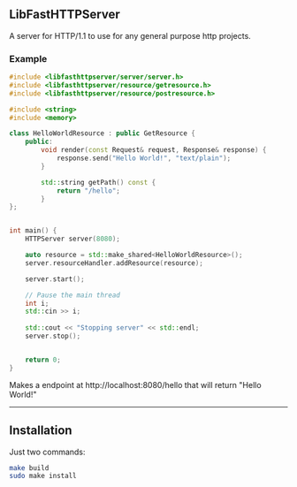 ## LibFastHTTPServer

A server for HTTP/1.1 to use for any general purpose http projects.

### Example
```c++
#include <libfasthttpserver/server/server.h>
#include <libfasthttpserver/resource/getresource.h>
#include <libfasthttpserver/resource/postresource.h>

#include <string>
#include <memory>

class HelloWorldResource : public GetResource {
    public:
        void render(const Request& request, Response& response) {
            response.send("Hello World!", "text/plain");
        }

        std::string getPath() const {
            return "/hello";
        }
};


int main() {
    HTTPServer server(8080);

    auto resource = std::make_shared<HelloWorldResource>();
    server.resourceHandler.addResource(resource);

    server.start();

    // Pause the main thread
    int i;
    std::cin >> i;
    
    std::cout << "Stopping server" << std::endl;
    server.stop();


    return 0;
}

```
Makes a endpoint at http://localhost:8080/hello that will return "Hello World!"

---

## Installation
Just two commands:
```bash
make build
sudo make install
```
